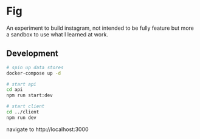 # Fig
An experiment to build instagram, not intended to be fully feature but more a sandbox to use what I learned at work.

## Development

``` bash
# spin up data stores
docker-compose up -d

# start api
cd api
npm run start:dev

# start client
cd ../client
npm run dev
```

navigate to http://localhost:3000
